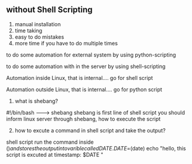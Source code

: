 without Shell Scripting
------------------------------------
1. manual installation
2. time taking 
3. easy to do mistakes
4. more time if you have to do multiple times


to do some automation for external system by using python-scripting

to do some automation with in the server by using shell-scripting

Automation inside Linux, that is internal.... go for shell script

Automation outside Linux, that is internal.... go for python script

1. what is shebang?

#!/bin/bash ---> shebang 
shebang is first line of shell script
you should inform linux server through shebang, how to execute the script 

2. how to excute a command in shell script and take the output?
  
shell script run the command inside $() and stores the output into varible called DATE.
DATE=$(date)
echo "hello, this script is excuted at timestamp: $DATE "



